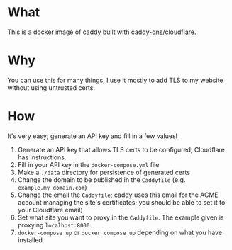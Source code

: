 # What

This is a docker image of caddy built with [caddy-dns/cloudflare](https://github.com/caddy-dns/cloudflare).

# Why

You can use this for many things, I use it mostly to add TLS to my website without using untrusted certs.

# How

It's very easy; generate an API key and fill in a few values!

1. Generate an API key that allows TLS certs to be configured; Cloudflare has instructions.
2. Fill in your API key in the `docker-compose.yml` file
3. Make a `./data` directory for persistence of generated certs
4. Change the domain to be published in the `Caddyfile` (e.g. `example.my_domain.com`)
5. Change the email the `Caddyfile`; caddy uses this email for the ACME account managing the site's certificates; you should be able to set it to your Cloudflare email)
6. Set what site you want to proxy in the `Caddyfile`. The example given is proxying `localhost:8000`.
7. `docker-compose up` or `docker compose up` depending on what you have installed.
